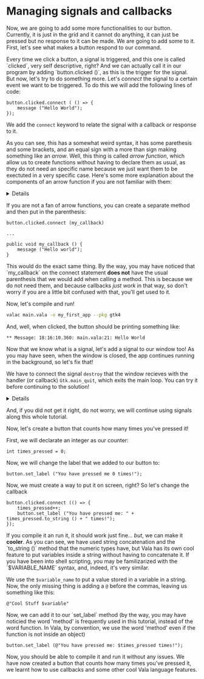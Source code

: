 # Managing signals and callbacks

Now, we are going to add some more functionalities to our button. Currently, it is just in the grid and it cannot do anything, it can just be pressed but no response to it can be made. We are going to add some to it. First, let's see what makes a button respond to our command. 

Every time we click a button, a signal is triggered, and this one is called ´clicked´, very self descriptive, right? And we can actually call it in our program by adding ´button.clicked ()´, as this is the trigger for the signal. But now, let's try to do something more. Let's *connect* the signal to a certain event we want to be triggered. To do this we will add the following lines of code:

```vala
button.clicked.connect ( () => {
    message ("Hello World");
});
```

We add the `connect` keyword to relate the signal with a callback or response to it.

As you can see, this has a somewhat weird syntax, it has some parethesis and some brackets, and an equal sign with a more than sign making something like an *arrow*. Well, this thing is called *arrow function*, which allow us to create functions without having to declare them as usual, as they do not need an specific name because we just want them to be exectuted in a very specific case. Here's some more explanation about the components of an arrow function if you are not familiar with them:

<details>
First, we have a some parethesis, that tell us what goes inside the function:

```vala
();
```

Then, we will add some brackets that will tell us what goes *in* the function, which would be the equivalent to arguments in a function

```vala
( (value) );
```

This would be the equivalent to:

```vala
function_call (value);
```

Now, we have the arrows! which will point to some parethesis in which the function will be on.

```vala
(() => {});
```

Now, you can write what ever you want to create in a function

( () => {
    some_cool_stuff ();
    more_cool_stuff ();
});
</details>

If you are not a fan of arrow functions, you can create a separate method and then put in the parenthesis:

```vala
button.clicked.connect (my_callback)

...

public void my_callback () {
    message ("Hello world");
}
```

This would do the exact same thing. By the way, you may have noticed that ´my_callback´ on the connect statement **does not** have the usual parenthesis that we would add when calling a method. This is because we do not need them, and because callbacks *just work* in that way, so don't worry if you are a little bit confused with that, you'll get used to it.

Now, let's compile and run!

```sh
valac main.vala -o my_first_app --pkg gtk4
```

And, well, when clicked, the button should be printing something like:

```
** Message: 18:16:10.360: main.vala:21: Hello World
```

Now that we know what is a signal, let's add a signal to our window too! As you may have seen, when the window is closed, the app continues running in the background, so let's fix that!

We have to connect the signal `destroy` that the window recieves with the handler (or callback) `Gtk.main_quit`, which exits the main loop. You can try it before continuing to the solution!

<details>
```vala
window.destroy.connect (Gtk.main_quit);
```
</details>

And, if you did not get it right, do not worry, we will continue using signals along this whole tutorial.

Now, let's create a button that counts how many times you've pressed it!

First, we will declarate an integer as our counter:

```vala
int times_pressed = 0;
```

Now, we will change the label that we added to our button to:

```vala
button.set_label ("You have pressed me 0 times!");
```

Now, we must create a way to put it on screen, right? So let's change the callback

```vala
button.clicked.connect (() => {
    times_pressed++;
    button.set_label ("You have pressed me: " + times_pressed.to_string () + " times!");
});
``` 

If you compile it an run it, it should work just fine... *but*, we can make it **cooler**. As you can see, we have used string concatenation and the ´to_string ()´ method that the numeric types have, but Vala has its own cool feature to put variables inside a string without having to concatenate it. If you have been into shell scripting, you may be familizarized with the ´$VARIABLE_NAME´ syntax, and, indeed, it's very similar.

We use the `$variable_name` to put a value stored in a variable in a string. Now, the only missing thing is adding a `@` before the commas, leaving us something like this:

```vala
@"Cool Stuff $variable"
```

Now, we can add it to our ´set_label´ method (by the way, you may have noticied the word 'method' is frequently used in this tutorial, instead of the word function. In Vala, by convention, we use the word 'method' even if the function is not inside an object)

```vala
button.set_label (@"You have pressed me: $times_pressed times!");
```

Now, you should be able to compile it and run it without any issues. We have now created a button that counts how many times you've pressed it, we learnt how to use callbacks and some other cool Vala language features.
